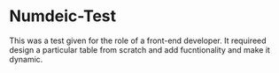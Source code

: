 # Numdeic-Test
This was a test given for the role of a front-end developer. It requireed design a particular table from scratch and add fucntionality and make it dynamic.
